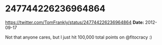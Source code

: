 # 247744226236964864
https://twitter.com/TomFrankly/status/247744226236964864
**Date:** 2012-09-17

Not that anyone cares, but I just hit 100,000 total points on @fitocracy :)
